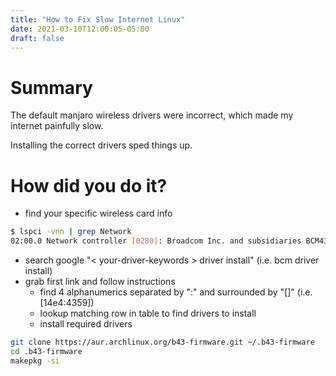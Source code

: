 ```yaml
---
title: "How to Fix Slow Internet Linux"
date: 2021-03-10T12:00:05-05:00
draft: false
---
```


# Summary
The default manjaro wireless drivers were incorrect, which made my internet painfully slow. 

Installing the correct drivers sped things up.

# How did you do it?

- find your specific wireless card info
```bash
$ lspci -vnn | grep Network 
02:00.0 Network controller [0280]: Broadcom Inc. and subsidiaries BCM43228 802.11a/b/g/n [14e4:4359]
```
- search google "\< your-driver-keywords \> driver install" (i.e. bcm driver install)
- grab first link and follow instructions
    - find 4 alphanumerics separated by ":" and surrounded by "[]" (i.e. [14e4:4359])
    - lookup matching row in table to find drivers to install
    - install required drivers

```bash
git clone https://aur.archlinux.org/b43-firmware.git ~/.b43-firmware
cd .b43-firmware
makepkg -si
```

